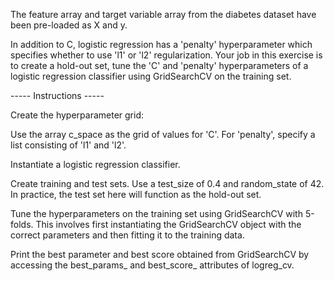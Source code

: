 The feature array and target variable array from the diabetes dataset have been pre-loaded as X and y.

In addition to C, logistic regression has a 'penalty' hyperparameter which specifies whether to use 'l1' or 'l2' regularization. Your job in this exercise is to create a hold-out set, tune the 'C' and 'penalty' hyperparameters of a logistic regression classifier using GridSearchCV on the training set.

----- Instructions -----

Create the hyperparameter grid:

Use the array c_space as the grid of values for 'C'.
For 'penalty', specify a list consisting of 'l1' and 'l2'.

Instantiate a logistic regression classifier.

Create training and test sets. Use a test_size of 0.4 and random_state of 42. In practice, the test set here will function as the hold-out set.

Tune the hyperparameters on the training set using GridSearchCV with 5-folds. This involves first instantiating the GridSearchCV object with the correct parameters and then fitting it to the training data.

Print the best parameter and best score obtained from GridSearchCV by accessing the best_params_ and best_score_ attributes of logreg_cv.

